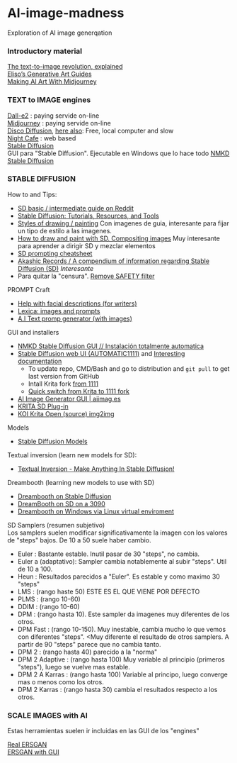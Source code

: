 # AI-image-madness
Exploration of AI image generqation

### Introductory material   
[The text-to-image revolution, explained](https://www.vox.com/23150422/text-to-image-ai-deep-learning)   
[Eliso’s Generative Art Guides](https://botbox.dev/)   
[Making AI Art With Midjourney](https://www.slaphappylarry.com/making-ai-art-with-midjourney/)   

### TEXT to IMAGE engines
[Dall-e2](https://openai.com/dall-e-2/) : paying servide on-line   
[Midjourney](https://www.midjourney.com/home/) : paying servide on-line   
[Disco Diffusion](https://botbox.dev/disco-diffusion-guide/), [here also](http://discodiffusion.com/): Free, local computer and slow    
[Night Cafe](https://creator.nightcafe.studio/text-to-image-art) : web based   
[Stable Diffusion](https://stability.ai/)   
GUI para "Stable Diffusion". Ejecutable en Windows que lo hace todo [NMKD Stable Diffusion](https://nmkd.itch.io/t2i-gui)   

### STABLE DIFFUSION   
How to and Tips:   
- [SD basic / intermediate guide on Reddit](https://www.reddit.com/r/StableDiffusion/comments/x41n87/how_to_get_images_that_dont_suck_a/)   
- [Stable Diffusion: Tutorials, Resources, and Tools](https://stackdiary.com/stable-diffusion-resources/)   
- [Styles of drawing / painting](https://docs.google.com/document/d/1ZtNwY1PragKITY0F4R-f8CarwHojc9Wrf37d0NONHDg/edit#heading=h.kn3gjdhgaoek) Con imagenes de guia, interesante para fijar un tipo de estilo a las imagenes.
- [How to draw and paint with SD. Compositing images](https://andys.page/posts/how-to-draw/#) Muy interesante para aprender a dirigir SD y mezclar elementos   
- [SD prompting cheatsheet](https://moritz.pm/posts/parameters)
- [ Akashic Records / A compendium of information regarding Stable Diffusion (SD)](https://github.com/Maks-s/sd-akashic) *Interesante*   
- Para quitar la "censura". [Remove SAFETY filter](https://www.reddit.com/r/StableDiffusion/comments/wv2nw0/tutorial_how_to_remove_the_safety_filter_in_5/)   

PROMPT Craft
- [Help with facial descriptions (for writers)](https://www.bryndonovan.com/2015/06/16/master-list-of-physical-descriptions/)   
- [Lexica: images and prompts](https://lexica.art/)   
- [A.I Text promp generator (with images)](https://aitextpromptgenerator.com/)

GUI and installers   
- [NMKD Stable Diffusion GUI // Instalación totalmente automatica](https://nmkd.itch.io/t2i-gui)   
- [Stable Diffusion web UI (AUTOMATIC1111)](https://github.com/AUTOMATIC1111/stable-diffusion-webui) and [Interesting documentation](https://hub.tcno.co/ai/stable-diffusion/webui/)    
    - To update repo, CMD/Bash and go to distribution and `git pull` to get last version from GitHub   
    - Intall Krita fork [from 1111](https://github.com/Interpause/auto-sd-krita/wiki/Install-Guide#plugin-installation)   
    - [Quick switch from Krita to 1111 fork](https://github.com/Interpause/auto-sd-krita/wiki/Quick-Switch-Using-Existing-AUTOMATIC1111-Install)   
- [AI Image Generator GUI | aiimag.es](https://sunija.itch.io/aiimages)    
- [KRITA SD Plug-in](https://www.flyingdog.de/sd/en/)   
- [KOI Krita Open (source) img2img](https://github.com/nousr/koi)   

Models    
- [Stable Diffusion Models](https://rentry.org/sdmodels)

Textual inversion (learn new models for SD):
- [Textual Inversion - Make Anything In Stable Diffusion!](https://www.youtube.com/watch?v=7Lxdk89W2K0&t=91s)

Dreambooth (learning new models to use with SD)   
- [Dreambooth on Stable Diffusion](https://github.com/gammagec/Dreambooth-SD-optimized)   
- [ DreamBooth on SD on a 3090](https://www.reddit.com/r/StableDiffusion/comments/xo4onu/using_dreambooth_on_sd_on_a_3090_w24gb_vram_about/)   
- [Dreambooth on Windows via Linux virtual enviroment](https://www.youtube.com/watch?v=w6PTviOCYQY&t=0s)   

SD Samplers (resumen subjetivo)   
Los samplers suelen modificar significativamente la imagen con los valores de "steps" bajos. De 10 a 50 suele haber cambio.    
- Euler : Bastante estable. Inutil pasar de 30 "steps", no cambia.   
- Euler a (adaptativo): Sampler cambia notablemente al subir "steps". Util de 10 a 100.   
- Heun : Resultados parecidos a "Euler". Es estable y como maximo 30 "steps"   
- LMS : (rango haste 50) ESTE ES EL QUE VIENE POR DEFECTO   
- PLMS : (rango  10-60)
- DDIM  : (rango  10-60)   
- DPM : (rango hasta 10). Este sampler da imagenes muy diferentes de los otros.   
- DPM Fast : (rango 10-150). Muy inestable, cambia mucho lo que vemos con diferentes "steps". <Muy diferente el resultado de otros samplers. A partir de 90 "steps" parece que no cambia tanto.   
- DPM 2 : (rango hasta 40) parecido a la "norma"   
- DPM 2 Adaptive : (rango hasta 100) Muy variable al principio (primeros "steps"), luego se vuelve mas estable.   
- DPM 2 A Karras : (rango hasta 100) Variable al principo, luego converge mas o menos como los otros.   
- DPM 2 Karras : (rango hasta 30) cambia el resultados respecto a los otros.   


### SCALE IMAGES with AI   
Estas herramientas suelen ir incluidas en las GUI de los "engines"   

[Real ERSGAN](https://github.com/xinntao/Real-ESRGAN)   
[ERSGAN with GUI](https://github.com/n00mkrad/cupscale)   
